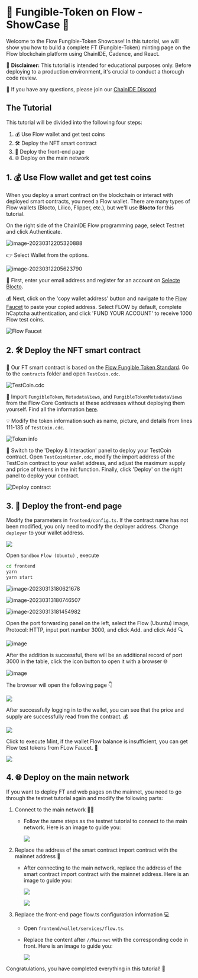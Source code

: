 # 🌈 Fungible-Token on Flow - ShowCase 🎉

Welcome to the Flow Fungible-Token Showcase! In this tutorial, we will show you how to build a complete FT (Fungible-Token) minting page on the Flow blockchain platform using ChainIDE, Cadence, and React.

🚨 **Disclaimer:** This tutorial is intended for educational purposes only. Before deploying to a production environment, it's crucial to conduct a thorough code review.

🤝 If you have any questions, please join our [ChainIDE Discord](https://discord.gg/QpGq4hjWrh)

## The Tutorial

This tutorial will be divided into the following four steps:

1.  💰 Use Flow wallet and get test coins
2.  🛠️ Deploy the NFT smart contract
3.  🚀 Deploy the front-end page
4.  🌐 Deploy on the main network

## 1. 💰 Use Flow wallet and get test coins

When you deploy a smart contract on the blockchain or interact with deployed smart contracts, you need a Flow wallet. There are many types of Flow wallets (Blocto, Lilico, Flipper, etc.), but we'll use **Blocto** for this tutorial.

On the right side of the ChainIDE Flow programming page, select Testnet and click Authenticate.

![image-20230312205320888](https://d3gvnlbntpm4ho.cloudfront.net/Fungible-Token_on_Flow/flow-ft.assets/image-20230312205320888.png)

👉 Select Wallet from the options.

![image-20230312205623790](https://d3gvnlbntpm4ho.cloudfront.net/Fungible-Token_on_Flow/flow-ft.assets/image-20230312205623790.png)

🔑 First, enter your email address and register for an account on [Selecte Blocto](https://blocto.com/).

💰 Next, click on the 'copy wallet address' button and navigate to the [Flow Faucet](https://testnet-faucet.onflow.org/fund-account) to paste your copied address. Select FLOW by default, complete hCaptcha authentication, and click 'FUND YOUR ACCOUNT' to receive 1000 Flow test coins.

![Flow Faucet](https://d3gvnlbntpm4ho.cloudfront.net/Fungible-Token_on_Flow/flow-ft.assets/image-20230312205910626.png)

## 2. 🛠️ Deploy the NFT smart contract

📝 Our FT smart contract is based on the [Flow Fungible Token Standard](https://github.com/onflow/flow-ft). Go to the `contracts` folder and open `TestCoin.cdc`.

![TestCoin.cdc](https://d3gvnlbntpm4ho.cloudfront.net/Fungible-Token_on_Flow/flow-ft.assets/image-20230313174348129.png)

🔗 Import `FungibleToken`, `MetadataViews`, and `FungibleTokenMetadataViews` from the Flow Core Contracts at these addresses without deploying them yourself. Find all the information [here](https://developers.flow.com/flow/core-contracts/fungible-token).

💡 Modify the token information such as name, picture, and details from lines 111-135 of `TestCoin.cdc`.

![Token info](https://d3gvnlbntpm4ho.cloudfront.net/Fungible-Token_on_Flow/flow-ft.assets/image-20230313174832421.png)

🚀 Switch to the 'Deploy & Interaction' panel to deploy your TestCoin contract. Open `TestCoinMinter.cdc`, modify the import address of the TestCoin contract to your wallet address, and adjust the maximum supply and price of tokens in the init function. Finally, click 'Deploy' on the right panel to deploy your contract.

![Deploy contract](https://d3gvnlbntpm4ho.cloudfront.net/Fungible-Token_on_Flow/flow-ft.assets/image-20230313180046294.png)

## 3. 🚀 Deploy the front-end page
Modify the parameters in `frontend/config.ts`. If the contract name has not been modified, you only need to modify the deployer address. Change `deployer` to your wallet address.

![](https://d3gvnlbntpm4ho.cloudfront.net/Fungible-Token_on_Flow/flow-ft.assets/image-20230313180548039.png)

Open `Sandbox` `Flow (Ubuntu)` , execute 

```bash
cd frontend  
yarn  
yarn start
```

![image-20230313180621678](https://d3gvnlbntpm4ho.cloudfront.net/Fungible-Token_on_Flow/flow-ft.assets/image-20230313180621678.png)

![image-20230313180746507](https://d3gvnlbntpm4ho.cloudfront.net/Fungible-Token_on_Flow/flow-ft.assets/image-20230313180746507.png)

![image-20230313181454982](https://d3gvnlbntpm4ho.cloudfront.net/Fungible-Token_on_Flow/flow-ft.assets/image-20230313181454982.png)

Open the port forwarding panel on the left, select the Flow (Ubuntu) image, Protocol: HTTP, input port number 3000, and click Add. and click Add 🔍

![image](https://github.com/user-attachments/assets/d5ab700a-4c9f-41ab-9e63-e54f45c248b5)

After the addition is successful, there will be an additional record of port 3000 in the table, click the icon button to open it with a browser 🌐

![image](https://github.com/user-attachments/assets/046cdf07-8027-4c7a-b35f-4be1603ad7de)

The browser will open the following page 👇

![](https://d3gvnlbntpm4ho.cloudfront.net/Fungible-Token_on_Flow/flow-ft.assets/image-20230313181617743.png)

After successfully logging in to the wallet, you can see that the price and supply are successfully read from the contract. 💰

![](https://d3gvnlbntpm4ho.cloudfront.net/Fungible-Token_on_Flow/flow-ft.assets/image-20230313181705599.png)

Click to execute Mint, if the wallet Flow balance is insufficient, you can get Flow test tokens from FLow Faucet. 💸

![](https://d3gvnlbntpm4ho.cloudfront.net/Fungible-Token_on_Flow/flow-ft.assets/image-20230313181812423.png)

## 4. 🌐 Deploy on the main network

If you want to deploy FT and web pages on the mainnet, you need to go through the testnet tutorial again and modify the following parts:

1.  Connect to the main network 👨‍💻
    
    -   Follow the same steps as the testnet tutorial to connect to the main network. Here is an image to guide you:
        
        ![](https://d3gvnlbntpm4ho.cloudfront.net/Fungible-Token_on_Flow/flow-ft.assets/image-20230328100730940.png)
    
2.  Replace the address of the smart contract import contract with the mainnet address 📝
    
    -   After connecting to the main network, replace the address of the smart contract import contract with the mainnet address. Here is an image to guide you:
        
        ![](https://d3gvnlbntpm4ho.cloudfront.net/Fungible-Token_on_Flow/flow-ft.assets/image-20230328105642197.png)
        
        ![](https://d3gvnlbntpm4ho.cloudfront.net/Fungible-Token_on_Flow/flow-ft.assets/image-20230328110053414.png)
    
3.  Replace the front-end page flow.ts configuration information 💻
    
    -   Open `frontend/wallet/services/flow.ts`.
        
    -   Replace the content after `//Mainnet` with the corresponding code in front. Here is an image to guide you:
        
        ![](https://d3gvnlbntpm4ho.cloudfront.net/Fungible-Token_on_Flow/flow-ft.assets/image-20230328102925859.png)
        

Congratulations, you have completed everything in this tutorial! 🎉

